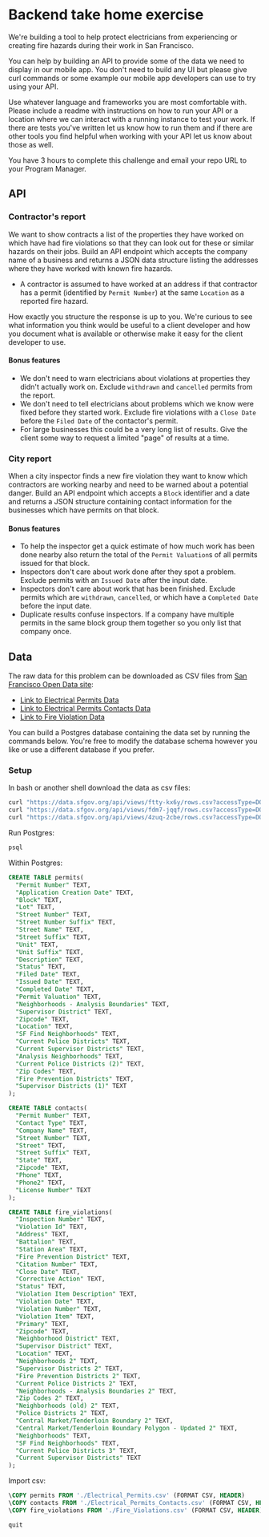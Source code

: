 # Backend take home exercise

We're building a tool to help protect electricians from experiencing or creating fire hazards during their work in San Francisco.

You can help by building an API to provide some of the data we need to display in our mobile app. You don't need to build any UI but please give curl commands or some example our mobile app developers can use to try using your API.

Use whatever language and frameworks you are most comfortable with. Please include a readme with instructions on how to run your API or a location where we can interact with a running instance to test your work. If there are tests you've written let us know how to run them and if there are other tools you find helpful when working with your API let us know about those as well.

You have 3 hours to complete this challenge and email your repo URL to your Program Manager.

## API

### Contractor's report

We want to show contracts a list of the properties they have worked on which have had fire violations so that they can look out for these or similar hazards on their jobs. Build an API endpoint which accepts the company name of a business and returns a JSON data structure listing the addresses where they have worked with known fire hazards.

- A contractor is assumed to have worked at an address if that contractor has a permit (identified by `Permit Number`) at the same `Location` as a reported fire hazard.

How exactly you structure the response is up to you. We're curious to see what information you think would be useful to a client developer and how you document what is available or otherwise make it easy for the client developer to use.

#### Bonus features

- We don't need to warn electricians about violations at properties they didn't actually work on. Exclude `withdrawn` and `cancelled` permits from the report.
- We don't need to tell electricians about problems which we know were fixed before they started work. Exclude fire violations with a `Close Date` before the `Filed Date` of the contactor's permit.
- For large businesses this could be a very long list of results. Give the client some way to request a limited "page" of results at a time.

### City report

When a city inspector finds a new fire violation they want to know which contractors are working nearby and need to be warned about a potential danger. Build an API endpoint which accepts a `Block` identifier and a date and returns a JSON structure containing contact information for the businesses which have permits on that block.

#### Bonus features

- To help the inspector get a quick estimate of how much work has been done nearby also return the total of the `Permit Valuation`s of all permits issued for that block.
- Inspectors don't care about work done after they spot a problem. Exclude permits with an `Issued Date` after the input date.
- Inspectors don't care about work that has been finished. Exclude permits which are `withdrawn`, `cancelled`, or which have a `Completed Date` before the input date.
- Duplicate results confuse inspectors. If a company have multiple permits in the same block group them together so you only list that company once.

## Data

The raw data for this problem can be downloaded as CSV files from [San Francisco Open Data site](https://datasf.org):

- [Link to Electrical Permits Data](https://data.sfgov.org/Housing-and-Buildings/Electrical-Permits/ftty-kx6y)
- [Link to Electrical Permits Contacts Data](https://data.sfgov.org/Housing-and-Buildings/Electrical-Permits-Contacts/fdm7-jqqf)
- [Link to Fire Violation Data](https://data.sfgov.org/Housing-and-Buildings/Fire-Violations/4zuq-2cbe)

You can build a Postgres database containing the data set by running the commands below. You're free to modify the database schema however you like or use a different database if you prefer.

### Setup

In bash or another shell download the data as csv files:

```sh
curl "https://data.sfgov.org/api/views/ftty-kx6y/rows.csv?accessType=DOWNLOAD" > Electrical_Permits.csv
curl "https://data.sfgov.org/api/views/fdm7-jqqf/rows.csv?accessType=DOWNLOAD" > Electrical_Permits_Contacts.csv
curl "https://data.sfgov.org/api/views/4zuq-2cbe/rows.csv?accessType=DOWNLOAD" > Fire_Violations.csv
```

Run Postgres:

```sh
psql
```

Within Postgres:

```sql
CREATE TABLE permits(
  "Permit Number" TEXT,
  "Application Creation Date" TEXT,
  "Block" TEXT,
  "Lot" TEXT,
  "Street Number" TEXT,
  "Street Number Suffix" TEXT,
  "Street Name" TEXT,
  "Street Suffix" TEXT,
  "Unit" TEXT,
  "Unit Suffix" TEXT,
  "Description" TEXT,
  "Status" TEXT,
  "Filed Date" TEXT,
  "Issued Date" TEXT,
  "Completed Date" TEXT,
  "Permit Valuation" TEXT,
  "Neighborhoods - Analysis Boundaries" TEXT,
  "Supervisor District" TEXT,
  "Zipcode" TEXT,
  "Location" TEXT,
  "SF Find Neighborhoods" TEXT,
  "Current Police Districts" TEXT,
  "Current Supervisor Districts" TEXT,
  "Analysis Neighborhoods" TEXT,
  "Current Police Districts (2)" TEXT,
  "Zip Codes" TEXT,
  "Fire Prevention Districts" TEXT,
  "Supervisor Districts (1)" TEXT
);

CREATE TABLE contacts(
  "Permit Number" TEXT,
  "Contact Type" TEXT,
  "Company Name" TEXT,
  "Street Number" TEXT,
  "Street" TEXT,
  "Street Suffix" TEXT,
  "State" TEXT,
  "Zipcode" TEXT,
  "Phone" TEXT,
  "Phone2" TEXT,
  "License Number" TEXT
);

CREATE TABLE fire_violations(
  "Inspection Number" TEXT,
  "Violation Id" TEXT,
  "Address" TEXT,
  "Battalion" TEXT,
  "Station Area" TEXT,
  "Fire Prevention District" TEXT,
  "Citation Number" TEXT,
  "Close Date" TEXT,
  "Corrective Action" TEXT,
  "Status" TEXT,
  "Violation Item Description" TEXT,
  "Violation Date" TEXT,
  "Violation Number" TEXT,
  "Violation Item" TEXT,
  "Primary" TEXT,
  "Zipcode" TEXT,
  "Neighborhood District" TEXT,
  "Supervisor District" TEXT,
  "Location" TEXT,
  "Neighborhoods 2" TEXT,
  "Supervisor Districts 2" TEXT,
  "Fire Prevention Districts 2" TEXT,
  "Current Police Districts 2" TEXT,
  "Neighborhoods - Analysis Boundaries 2" TEXT,
  "Zip Codes 2" TEXT,
  "Neighborhoods (old) 2" TEXT,
  "Police Districts 2" TEXT,
  "Central Market/Tenderloin Boundary 2" TEXT,
  "Central Market/Tenderloin Boundary Polygon - Updated 2" TEXT,
  "Neighborhoods" TEXT,
  "SF Find Neighborhoods" TEXT,
  "Current Police Districts 3" TEXT,
  "Current Supervisor Districts" TEXT
);
```

Import csv:

```sql
\COPY permits FROM './Electrical_Permits.csv' (FORMAT CSV, HEADER)
\COPY contacts FROM './Electrical_Permits_Contacts.csv' (FORMAT CSV, HEADER)
\COPY fire_violations FROM './Fire_Violations.csv' (FORMAT CSV, HEADER)

quit
```
